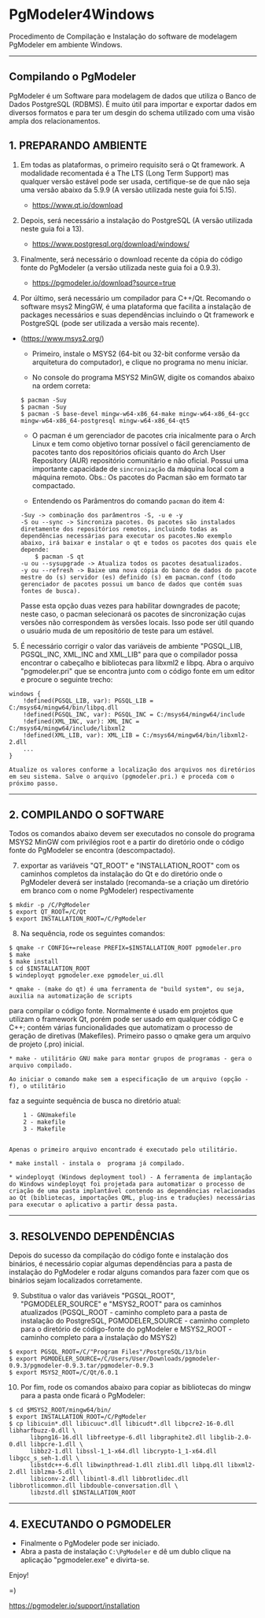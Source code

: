 # PgModeler4Windows
Procedimento de Compilação e Instalação do software de modelagem PgModeler em ambiente Windows.

* * * *
## Compilando o PgModeler 

PgModeler é um Software para modelagem de dados que utiliza o Banco de Dados PostgreSQL (RDBMS). É muito útil para importar e exportar dados em diversos formatos e para ter um desgin do schema utilizado com uma visão ampla dos relacionamentos. 

## 1. PREPARANDO AMBIENTE
1) Em todas as plataformas, o primeiro requisito será o Qt framework. 
A modalidade recomentada é a The LTS (Long Term Support) mas qualquer versão estável 
pode ser usada, certifique-se de que não seja uma versão abaixo da 5.9.9 (A versão utilizada neste guia foi 5.15).
	* https://www.qt.io/download	
2) Depois, será necessário a instalação do PostgreSQL (A versão utilizada neste guia foi a 13).
	* https://www.postgresql.org/download/windows/
	
3) Finalmente, será necessário o download recente da cópia do código fonte do PgModeler (a versão utilizada neste guia foi a 0.9.3).
	*  https://pgmodeler.io/download?source=true
	
4) Por último, será necessário um compilador para C++/Qt. 
Recomando o software msys2 MingGW, é uma plataforma que facilita a instalação de packages necessários e 
suas dependências incluindo o Qt framework e PostgreSQL (pode ser utilizada a versão mais recente).
- (https://www.msys2.org/)
	
	* Primeiro, instale o MSYS2 (64-bit ou 32-bit conforme versão da arquitetura do computador), e clique no programa no menu iniciar.

	* No console do programa MSYS2 MinGW, digite os comandos abaixo na ordem correta:

	```console
	$ pacman -Suy
	$ pacman -Suy
	$ pacman -S base-devel mingw-w64-x86_64-make mingw-w64-x86_64-gcc mingw-w64-x86_64-postgresql mingw-w64-x86_64-qt5
	```

	* O pacman é um gerenciador de pacotes cria inicalmente para o Arch Linux e tem como objetivo tornar possível o fácil gerenciamento de pacotes tanto dos repositórios oficiais quanto do Arch User Repository (AUR) repositório comunitário e não oficial. Possui uma importante capacidade de `sincronização` da máquina local com a máquina remoto. 
	Obs.: Os pacotes do Pacman são em formato tar compactado.

	* Entendendo os Parâmentros do comando `pacman` do item 4:
	```console
	-Suy -> combinação dos parâmentros -S, -u e -y
	-S ou --sync -> Sincroniza pacotes. Os pacotes são instalados diretamente dos repositórios remotos, incluindo todas as dependências necessárias para executar os pacotes.No exemplo abaixo, irá baixar e instalar o qt e todos os pacotes dos quais ele depende:
		$ pacman -S qt 
	-u ou --sysupgrade -> Atualiza todos os pacotes desatualizados.
	-y ou --refresh -> Baixe uma nova cópia do banco de dados do pacote mestre do (s) servidor (es) definido (s) em pacman.conf (todo gerenciador de pacotes possui um banco de dados que contém suas fontes de busca).
	```

	Passe esta opção duas vezes para habilitar downgrades de pacote; neste caso, o pacman selecionará os pacotes de sincronização cujas versões não correspondem às versões locais. Isso pode ser útil quando o usuário muda de um repositório de teste para um estável.

5) É necessário corrigir o valor das variáveis de ambiente "PGSQL_LIB, PGSQL_INC, XML_INC and XML_LIB" para que o compilador possa encontrar o cabeçalho e bibliotecas para libxml2 e libpq. Abra o arquivo "pgmodeler.pri" que se encontra junto com o código fonte em um editor e procure o seguinte trecho:  

```
windows {
	!defined(PGSQL_LIB, var): PGSQL_LIB = C:/msys64/mingw64/bin/libpq.dll
	!defined(PGSQL_INC, var): PGSQL_INC = C:/msys64/mingw64/include
	!defined(XML_INC, var): XML_INC = C:/msys64/mingw64/include/libxml2
	!defined(XML_LIB, var): XML_LIB = C:/msys64/mingw64/bin/libxml2-2.dll
	...
}
```

	Atualize os valores conforme a localização dos arquivos nos diretórios em seu sistema. Salve o arquivo (pgmodeler.pri.) e proceda com o próximo passo. 
 
* * * * 

## 2. COMPILANDO O SOFTWARE

Todos os comandos abaixo devem ser executados no console do programa MSYS2 MinGW com privilégios root 
e a partir do diretório onde o código fonte do PgModeler se encontra (descompactado).

7) exportar as variáveis "QT_ROOT" e "INSTALLATION_ROOT" com os caminhos completos da instalação do Qt 
e do diretório onde o PgModeler deverá ser instalado (recomanda-se a criação um diretório em branco com 
o nome PgModeler) respectivamente

```console
$ mkdir -p /C/PgModeler
$ export QT_ROOT=/C/Qt
$ export INSTALLATION_ROOT=/C/PgModeler
```

8) Na sequência, rode os seguintes comandos:
```console
$ qmake -r CONFIG+=release PREFIX=$INSTALLATION_ROOT pgmodeler.pro
$ make
$ make install
$ cd $INSTALLATION_ROOT
$ windeployqt pgmodeler.exe pgmodeler_ui.dll
```

	* qmake - (make do qt) é uma ferramenta de "build system", ou seja, auxilia na automatização de scripts 
para compilar o código fonte. Normalmente é usado em projetos que utilizam o framework Qt, porém pode 
ser usado em qualquer código C e C++;  contém várias funcionalidades que automatizam o processo de 
geração de diretivas (Makefiles). Primeiro passo o qmake gera um arquivo de projeto (.pro) inicial. 

	* make - utilitário GNU make para montar grupos de programas - gera o arquivo compilado.
	
	Ao iniciar o comando make sem a especificação de um arquivo (opção -f), o utilitário 
faz a seguinte sequência de busca no diretório atual:

	    1 - GNUmakefile
	    2 - makefile
	    3 - Makefile


	Apenas o primeiro arquivo encontrado é executado pelo utilitário.

	* make install - instala o  programa já compilado.

	* windeployqt (Windows deployment tool) - A ferramenta de implantação do Windows windeployqt foi projetada para automatizar o processo de criação de uma pasta implantável contendo as dependências relacionadas ao Qt (bibliotecas, importações QML, plug-ins e traduções) necessárias para executar o aplicativo a partir dessa pasta. 

* * * *

## 3. RESOLVENDO DEPENDÊNCIAS
Depois do sucesso da compilação do código fonte e instalação dos binários, é necessário copiar
algumas dependências para a pasta de instalação do PgModeler e rodar alguns comandos para
fazer com que os binários sejam localizados corretamente.

9) Substitua o valor das variáveis "PGSQL_ROOT", "PGMODELER_SOURCE" e "MSYS2_ROOT" 
para os caminhos atualizados (PGSQL_ROOT - caminho completo para a pasta de instalação do PostgreSQL,
PGMODELER_SOURCE - caminho completo para o diretório de código-fonte do pgModeler e MSYS2_ROOT - caminho 
completo para a instalação do MSYS2)

```console
$ export PGSQL_ROOT=/C/"Program Files"/PostgreSQL/13/bin
$ export PGMODELER_SOURCE=/C/Users/User/Downloads/pgmodeler-0.9.3/pgmodeler-0.9.3.tar/pgmodeler-0.9.3
$ export MSYS2_ROOT=/C/Qt/6.0.1
```		

10) Por fim, rode os comandos abaixo para copiar as bibliotecas do mingw para a pasta onde ficará o PgModeler:
```console
$ cd $MSYS2_ROOT/mingw64/bin/
$ export INSTALLATION_ROOT=/C/PgModeler
$ cp libicuin*.dll libicuuc*.dll libicudt*.dll libpcre2-16-0.dll libharfbuzz-0.dll \
	  libpng16-16.dll libfreetype-6.dll libgraphite2.dll libglib-2.0-0.dll libpcre-1.dll \
	  libbz2-1.dll libssl-1_1-x64.dll libcrypto-1_1-x64.dll libgcc_s_seh-1.dll \
	  libstdc++-6.dll libwinpthread-1.dll zlib1.dll libpq.dll libxml2-2.dll liblzma-5.dll \
	  libiconv-2.dll libintl-8.dll libbrotlidec.dll libbrotlicommon.dll libdouble-conversation.dll \
	  libzstd.dll $INSTALLATION_ROOT	
```

* * * *

## 4. EXECUTANDO O PGMODELER
* Finalmente o PgModeler pode ser iniciado.
* Abra a pasta de instalação `C:\PgModeler` e dê um dublo clique na aplicação "pgmodeler.exe" e divirta-se.

Enjoy!

=)

https://pgmodeler.io/support/installation
